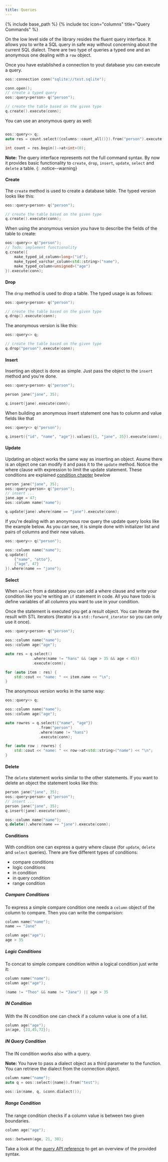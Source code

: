 ```yaml
---
title: Queries
---
```

{% include base_path %}
{% include toc icon="columns" title="Query Commands" %}

On the low level side of the library resides the fluent query interface. It allows you
to write a SQL query in safe way without concerning about the current SQL dialect. There
are two type of queries a typed one and an anonymous one dealing with a ```row``` object.

Once you have established a connection to yout database you can execute a query.

```cpp
oos::connection conn("sqlite://test.sqlite");

conn.open();
// create a typed query
oos::query<person> q("person");

// create the table based on the given type
q.create().execute(conn);
```
You can use an anonymous query as well:

```cpp

oos::query<> q;
auto res = count.select({columns::count_all()}).from("person").execute(*conn);

int count = res.begin()->at<int>(0);
```

**Note:** The query interface represents not the full command syntax. By now it provides
basic functionality to ```create```, ```drop```, ```insert```, ```update```, ```select```
and ```delete``` a table.
{: .notice--warning}

#### Create

The ```create``` method is used to create a database table. The typed version looks
like this:

```cpp
oos::query<person> q("person");

// create the table based on the given type
q.create().execute(conn);
```

When using the anonymous version you have to describe the fields of the table to create:

```cpp
oos::query<> q("person");
// Todo: implement functionality
q.create({
    make_typed_id_column<long>("id"),
    make_typed_varchar_column<std::string>("name"),
    make_typed_column<unsigned>("age")
}).execute(conn);
```

#### Drop

The ```drop``` method is used to drop a table. The typed usage is as follows:

```cpp
oos::query<person> q("person");

// create the table based on the given type
q.drop().execute(conn);
```
The anonymous version is like this:

```cpp
oos::query<> q;

// create the table based on the given type
q.drop("person").execute(conn);
```

#### Insert

Inserting an object is done as simple. Just pass the object to the ```insert``` method
and you're done.

```cpp
oos::query<person> q("person");

person jane("jane", 35);

q.insert(jane).execute(conn);
```

When building an anonymous insert statement one has to column and value fields like that

```cpp
oos::query<> q("person");

q.insert({"id", "name", "age"}).values({1, "jane", 35}).execute(conn);
```

#### Update

Updating an object works the same way as inserting an object. Asume there is an object
one can modify it and pass it to the ```update``` method. Notice the where clause with
expression to limit the update statement. These conditions are explained [condition chapter](/#) bewlow

```cpp
person jane("jane", 35);
oos::query<person> q("person");
// insert ...
jane.age = 47;
oos::column name("name");

q.update(jane).where(name == "jane").execute(conn);
```

If you're dealing with an anonymous row query the update query looks like the example below. As
you can see, it is simple done with initializer list and pairs of columns and their new
values.

```cpp
oos::query<> q("person");

oos::column name("name");
q.update({
    {"name", "otto"},
    {"age", 47}
}).where(name == "jane");

```

#### Select

When ```select``` from a database you can add a where clause and write your condition like
you're writing an ```if``` statement in code. All you have todo is define variables of all
columns you want to use in your condition.

Once the statement is executed you get a result object. You can iterate the result with STL
iterators (iterator is a ```std::forward_iterator``` so you can only use it once).

```cpp
oos::query<person> q("person");

oos::column name("name");
oos::column age("age");

auto res = q.select()
            .where(name != "hans" && (age > 35 && age < 45))
            .execute(conn);

for (auto item : res) {
    std::cout << "name: " << item.name << "\n";
}
```

The anonymous version works in the same way:

```cpp
oos::query<> q;

oos::column name("name");
oos::column age("age");

auto rowres = q.select({"name", "age"})
               .from("person")
               .where(name != "hans")
               .execute(conn);

for (auto row : rowres) {
    std::cout << "name: " << row->at<std::string>("name") << "\n";
}
```

#### Delete

The ```delete``` statement works similar to the other statements. If you want to delete an
object the statement looks like this:

```cpp
person jane("jane", 35);
oos::query<person> q("person");
// insert ...
person jane("jane", 35);
q.insert(jane).execute(conn);

oos::column name("name");
q.delete().where(name == "jane").execute(conn);
```

#### Conditions

With condition one can express a query where clause (for ```update```, ```delete``` and
```select``` queries). There are five different types of conditions:

- compare conditions
- logic conditions
- in condition
- in query condition
- range condition

##### Compare Conditions

To express a simple compare condition one needs a ```column``` object of the column to
compare. Then you can write the comparision:

```cpp
column name("name");
name == "Jane"

column age("age");
age > 35
```

##### Logic Conditions

To concat to simple compare condition within a logical condition just write it:

```cpp
column name("name");
column age("age");

(name != "Theo" && name != "Jane") || age > 35
```

##### IN Condition

With the IN condition one can check if a column value is one of a list.

```cpp
column age("age");
in(age, {23,45,72});
```

##### IN Query Condition

The IN condition works also with a query.

__Note:__ You have to pass a dialect object as a third parameter to the function. You
can retrieve the dialect from the connection object.

```cpp
column name("name");
auto q = oos::select({name}).from("test");

oos::in(name, q, &conn.dialect());
```

##### Range Condition

The range condition checks if a column value is between two given boundaries.

```cpp
column age("age");

oos::between(age, 21, 30);
```

Take a look at the [query API reference](/#) to get an overview of the provided syntax.
